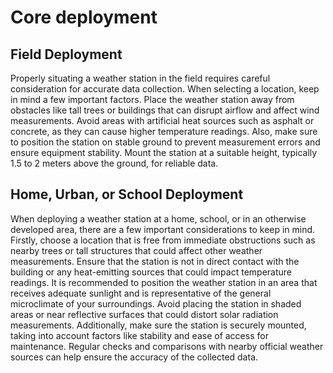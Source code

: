 # Core deployment

## Field Deployment

Properly situating a weather station in the field requires careful consideration for accurate data collection. When selecting a location, keep in mind a few important factors. Place the weather station away from obstacles like tall trees or buildings that can disrupt airflow and affect wind measurements. Avoid areas with artificial heat sources such as asphalt or concrete, as they can cause higher temperature readings. Also, make sure to position the station on stable ground to prevent measurement errors and ensure equipment stability. Mount the station at a suitable height, typically 1.5 to 2 meters above the ground, for reliable data.

## Home, Urban, or School Deployment

When deploying a weather station at a home, school, or in an otherwise developed area, there are a few important considerations to keep in mind. Firstly, choose a location that is free from immediate obstructions such as nearby trees or tall structures that could affect other weather measurements. Ensure that the station is not in direct contact with the building or any heat-emitting sources that could impact temperature readings. It is recommended to position the weather station in an area that receives adequate sunlight and is representative of the general microclimate of your surroundings. Avoid placing the station in shaded areas or near reflective surfaces that could distort solar radiation measurements. Additionally, make sure the station is securely mounted, taking into account factors like stability and ease of access for maintenance. Regular checks and comparisons with nearby official weather sources can help ensure the accuracy of the collected data.

